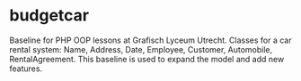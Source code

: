 # budgetcar
Baseline for PHP OOP lessons at Grafisch Lyceum Utrecht. Classes for a car rental system: Name, Address, Date, Employee, Customer, Automobile, RentalAgreement. This baseline is used to expand the model and add new features.
